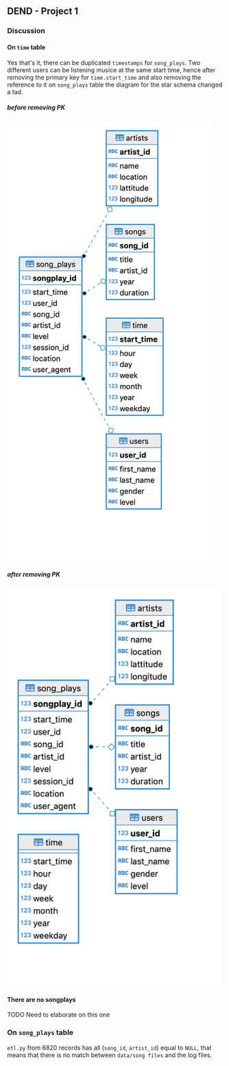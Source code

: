 ## DEND - Project 1

### Discussion

#### On `time` table

Yes that's it, there can be duplicated `timestamps` for `song_plays`. Two different users
can be listening musice at the same start time, hence after removing the primary key for 
`time.start_time` and also removing the reference to it on `song_plays` table the 
diagram for the star schema changed a tad.

##### before removing PK

![before](start_before_removing_pk.png)

##### after removing PK

![after](start_after_removing_pk.png)

#### There are no songplays

TODO Need to elaborate on this one

### On `song_plays` table

`etl.py` from 6820 records has all (`song_id`, `artist_id`) equal to `NULL`, that means that there is no match between `data/song files` and the log files.
